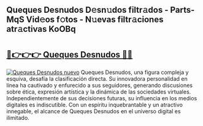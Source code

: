 ## Queques Desnudos D𝚎sn𝚞dos filtr𝚊dos - Parts-MqS Vid𝚎os f𝚘tos - N𝚞evas filtr𝚊ciones atr𝚊ctivas KoOBq

# <h2><a href="http://mbcj6o.tromn.icu/?c=Queques+Desnudos">🔗👉👉👉 Queques Desnudos 🔗🔗</a></h2>

[![Queques Desnudos nuevo](https://i.imgur.com/pEAQMta.gif)](http://mbcj6o.tromn.icu/?c=Queques+Desnudos)
Queques Desnudos, una figura compleja y esquiva, desafía la clasificación directa. Su innovadora personalidad en línea ha cautivado y enfurecido a sus seguidores, generando discusiones sobre ética, expresión artística y la dinámica de las sociedades virtuales. Independientemente de sus decisiones futuras, su influencia en los medios digitales es indiscutible. Con un espíritu inquebrantable y un atractivo innegable, el alcance de Queques Desnudos en el universo digital es ilimitado.
